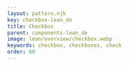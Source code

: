 ```yaml
---
layout: pattern.njk
key: checkbox-lean_de
title: Checkbox
parent: components-lean_de
image: lean/overview/checkbox.webp
keywords: checkbox, checkboxes, check
order: 60
---
```

